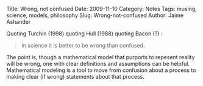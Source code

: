 Title: Wrong, not confused
Date: 2009-11-10
Category: Notes
Tags: musing, science, models, philosophy
Slug: Wrong-not-confused
Author: Jaime Ashander



Quoting Turchin (1998) quoting Hull (1988) quoting Bacon (?) : 

>In science it is better to be wrong than confused.

The point is, though a mathematical model that purports to repesent
reality will be wrong, one with clear definitions and assumptions can
be helpful. Mathematical modeling is a tool to move from confusion
about a process to making clear (if wrong) statements about that
process.
